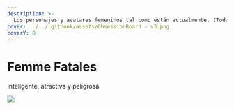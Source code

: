 ```yaml
---
description: >-
  Los personajes y avatares femeninos tal como están actualmente. (Todavía una obra en curso).
cover: ../../.gitbook/assets/ObsessionBoard - v3.png
coverY: 0
---
```


# Femme Fatales

Inteligente, atractiva y peligrosa.

![](../../.gitbook/assets/IMG\_7393.jpeg)
